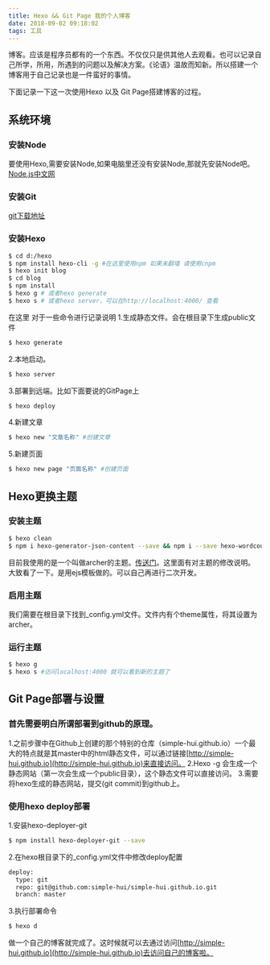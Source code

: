 ```yaml
---
title: Hexo && Git Page 我的个人博客
date: 2018-09-02 09:18:02
tags: 工具
---
```

博客。应该是程序员都有的一个东西。不仅仅只是供其他人去观看。也可以记录自己所学，所用，所遇到的问题以及解决方案。《论语》温故而知新。所以搭建一个博客用于自己记录也是一件蛮好的事情。

下面记录一下这一次使用Hexo 以及 Git Page搭建博客的过程。
## 系统环境
### 安装Node
要使用Hexo,需要安装Node,如果电脑里还没有安装Node,那就先安装Node吧。[Node.js中文网](http://nodejs.cn/)

### 安装Git
[git下载地址](http://git-scm.com/download/)

### 安装Hexo
``` bash
$ cd d:/hexo
$ npm install hexo-cli -g #在这里使用npm 如果未翻墙 请使用cnpm
$ hexo init blog
$ cd blog
$ npm install
$ hexo g # 或者hexo generate
$ hexo s # 或者hexo server，可以在http://localhost:4000/ 查看
```
在这里 对于一些命令进行记录说明
1.生成静态文件。会在根目录下生成public文件
``` bash
$ hexo generate
```
2.本地启动。
``` bash
$ hexo server
```
3.部署到远端。比如下面要说的GitPage上
``` bash
$ hexo deploy
```
4.新建文章
``` bash
$ hexo new "文章名称" #创建文章
```
5.新建页面
``` bash
$ hexo new page "页面名称" #创建页面
```
## Hexo更换主题
### 安装主题
``` bash
$ hexo clean
$ npm i hexo-generator-json-content --save && npm i --save hexo-wordcount && git clone https://github.com/fi3ework/hexo-theme-archer.git themes/archer --depth=1
```
目前我使用的是一个叫做archer的主题。[传送门](https://github.com/fi3ework/hexo-theme-archer)。这里面有对主题的修改说明。大致看了一下。是用ejs模板做的。可以自己再进行二次开发。

### 启用主题
我们需要在根目录下找到_config.yml文件。文件内有个theme属性，将其设置为archer。

### 运行主题
``` bash
$ hexo g
$ hexo s #访问localhost:4000 就可以看到新的主题了
```
## Git Page部署与设置
### 首先需要明白所谓部署到github的原理。
1.之前步骤中在Github上创建的那个特别的仓库（simple-hui.github.io）一个最大的特点就是其master中的html静态文件，可以通过链接[http://simple-hui.github.io](http://simple-hui.github.io)来直接访问。
2.Hexo -g 会生成一个静态网站（第一次会生成一个public目录），这个静态文件可以直接访问。
3.需要将hexo生成的静态网站，提交(git commit)到github上。
### 使用hexo deploy部署
1.安装hexo-deployer-git
``` bash
$ npm install hexo-deployer-git --save
```
2.在hexo根目录下的_config.yml文件中修改deploy配置
``` bash
deploy:
  type: git
  repo: git@github.com:simple-hui/simple-hui.github.io.git
  branch: master
```
3.执行部署命令
``` bash
$ hexo d
```

做一个自己的博客就完成了。这时候就可以去通过访问[http://simple-hui.github.io](http://simple-hui.github.io)去访问自己的博客啦。

